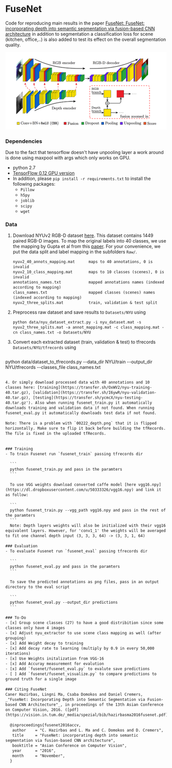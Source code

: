 # FuseNet
Code for reproducing main results in the paper [FuseNet: FuseNet: incorporating depth into semantic segmentation via fusion-based CNN architecture](https://vision.in.tum.de/_media/spezial/bib/hazirbasma2016fusenet.pdf) in addition to segmentation a classification loss for scene (kitchen, office,..) is also added to test its effect on the overall segmentation quality.


<img src="Images/framework.png" width="800px"/>

### Dependencies
Due to the fact that tensorflow doesn't have unpooling layer a work around is done using
maxpool with args which only works on GPU.
- python 2.7
- [TensorFlow 0.12 GPU version](https://www.tensorflow.org/get_started/os_setup)
- In addition, please `pip install -r requirements.txt` to install the following packages:
    - `Pillow`
    - `h5py`
    - `joblib`
    - `scipy`
    - `wget`

### Data
1. Download NYUv2 RGB-D dataset [here](http://cs.nyu.edu/~silberman/datasets/nyu_depth_v2.html). This dataset contains 1449 paired RGB-D images. To map the original labels into 40 classes, we use the mapping by Gupta et al from this [paper](https://people.eecs.berkeley.edu/~sgupta/pdf/GuptaArbelaezMalikCVPR13.pdf). For your convenience, we put the data split and label mapping in the subfolders `Raw/`.
    ```
    nyuv2_40_annots_mapping.mat      maps to 40 annotations, 0 is invalid
    nyuv2_10_class_mapping.mat       maps to 10 classes (scenes), 0 is invalid
    annotations_names.txt            mapped annotations names (indexed according to mapping)
    class_names.txt                  mapped classes (scenes) names (indexed according to mapping)
    nyuv2_three_splits.mat           train, validation & test split
    ```

2. Preprocess raw dataset and save results to `Datasets/NYU` using

    ```
    python data/nyu_dataset_extract.py -i nyu_dataset.mat -s nyuv2_three_splits.mat -a annot_mapping.mat -c class_mapping.mat -cn class_names.txt -o Datasets/NYU
    ```

3. Convert each extracted dataset (train, validation & test) to tfrecords `Datasets/NYU/tfrecords` using

   ```
  python data/dataset_to_tfrecords.py --data_dir NYU/train --output_dir NYU/tfrecords --classes_file class_names.txt
  ```

4. Or simply download processed data with 40 annotations and 10 classes here: [training](https://transfer.sh/OxWV2/nyu-training-40.tar.gz), [validation](https://transfer.sh/I6ywR/nyu-validation-40.tar.gz), [testing](https://transfer.sh/ycmcX/nyu-testing-40.tar.gz'). Also when running fusenet_train.py it automatically downloads training and validation data if not found. When running fusenet_eval.py it automatically downloads test data if not found.

Note: There is a problem with `00222_depth.png` that it is flipped horizontally. Make sure to flip it back before building the tfRecords. The file is fixed in the uploaded tfRecords.


### Training
- To train Fusenet run `fusenet_train` passing tfrecords dir
   
    ```
    python fusenet_train.py and pass in the paramters
    ```

    To use VGG weights download converted caffe model [here vgg16.npy](https://dl.dropboxusercontent.com/u/50333326/vgg16.npy) and link it as follow:

    ```
    python fusenet_train.py --vgg_path vgg16.npy and pass in the rest of the paramters
    ```
    Note: Depth layers weights will also be initialized with their vgg16 equivalent layers. However, for 'conv1_1' the weights will be averaged to fit one channel depth input (3, 3, 3, 64) -> (3, 3, 1, 64)

### Evaluation
- To evaluate Fusenet run `fusenet_eval` passing tfrecords dir

    ```
    python fusenet_eval.py and pass in the paramters
    ```

    To save the predicted annotations as png files, pass in an output directory to the eval script

    ```
    python fusenet_eval.py --output_dir predictions
    ```

### To-Do
- [x] Group scene classes (27) to have a good distribition since some classes only have 4 images
- [x] Adjust nyu_extractor to use scene class mapping as well (after grouping)
- [x] Add Weight decay to training
- [x] Add decay rate to learning (multiply by 0.9 in every 50,000 iterations)
- [x] Use Weights initalization from VGG-16
- [x] Add Accuray measurement for evalution
- [x] Add `fusenet/fusenet_eval.py` to evalute save predictions
- [ ] Add `fusenet/fusenet_visualize.py` to compare predictions to ground truth for a single image

### Citing FuseNet
Caner Hazirbas, Lingni Ma, Csaba Domokos and Daniel Cremers, _"FuseNet: Incorporating Depth into Semantic Segmentation via Fusion-based CNN Architecture"_, in proceedings of the 13th Asian Conference on Computer Vision, 2016. ([pdf](https://vision.in.tum.de/_media/spezial/bib/hazirbasma2016fusenet.pdf))

    @inproceedings{fusenet2016accv,
     author    = "C. Hazirbas and L. Ma and C. Domokos and D. Cremers",
     title     = "FuseNet: incorporating depth into semantic segmentation via fusion-based CNN architecture",
     booktitle = "Asian Conference on Computer Vision",
     year      = "2016",
     month     = "November",
    }
